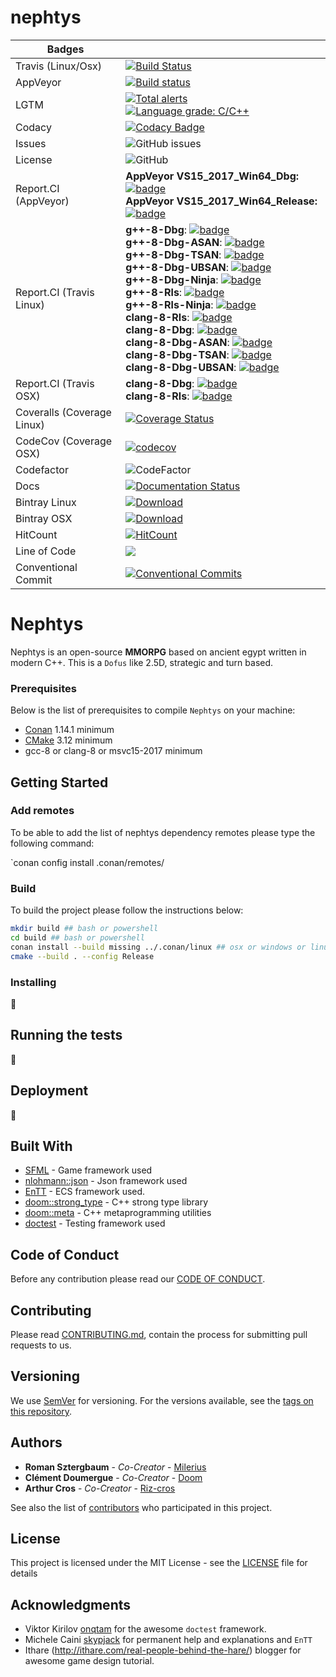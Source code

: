 # nephtys

| Badges                   |                                                                                                                                                                                                                                                                                                                                                                                                                                                                                                                                                                                                                                                                                               |
| ------------------------ | --------------------------------------------------------------------------------------------------------------------------------------------------------------------------------------------------------------------------------------------------------------------------------------------------------------------------------------------------------------------------------------------------------------------------------------------------------------------------------------------------------------------------------------------------------------------------------------------------------------------------------------------------------------------------------------------- |
| Travis (Linux/Osx)       | [![Build Status](https://travis-ci.org/Milerius/nephtys.svg?branch=master)](https://travis-ci.org/Milerius/nephtys)                                                                                                                                                                                                                                                                                                                                                                                                                                                                                                                                                                           |
| AppVeyor                 | [![Build status](https://ci.appveyor.com/api/projects/status/52kj3es99ys9rrkq/branch/master?svg=true)](https://ci.appveyor.com/project/Milerius/nephtys/branch/master)                                                                                                                                                                                                                                                                                                                                                                                                                                                                                                                        |
| LGTM                     | [![Total alerts](https://img.shields.io/lgtm/alerts/g/Milerius/nephtys.svg?logo=lgtm&logoWidth=18)](https://lgtm.com/projects/g/Milerius/nephtys/alerts/)<br>[![Language grade: C/C++](https://img.shields.io/lgtm/grade/cpp/g/Milerius/nephtys.svg?logo=lgtm&logoWidth=18)](https://lgtm.com/projects/g/Milerius/nephtys/context:cpp)                                                                                                                                                                                                                                                                                                                                                        |
| Codacy                   | [![Codacy Badge](https://api.codacy.com/project/badge/Grade/03467b03fbdf4454ba5b6cbac214813f)](https://www.codacy.com/app/Milerius/nephtys?utm_source=github.com&utm_medium=referral&utm_content=Milerius/nephtys&utm_campaign=Badge_Grade)                                                                                                                                                                                                                                                                                                                                                                                                                                                   |
| Issues                   | ![GitHub issues][issues_bdg]                                                                                                                                                                                                                                                                                                                                                                                                                                                                                                                                                                                                                                                                  |
| License                  | ![GitHub][license_bdg]                                                                                                                                                                                                                                                                                                                                                                                                                                                                                                                                                                                                                                                                        |
| Report.CI (AppVeyor)     | **AppVeyor VS15_2017_Win64_Dbg:** [![badge][apvr_dbg_win64_vs15_2017_bdg]][apvr_dbg_win64_vs15_2017_lk]<br>**AppVeyor VS15_2017_Win64_Release:** [![badge][apvr_rls_win64_vs15_2017_bdg]][apvr_rls_win64_vs15_2017_lk]                                                                                                                                                                                                                                                                                                                                                                                                                                                                        |
| Report.CI (Travis Linux) | **g++-8-Dbg**: [![badge][tl_dbg_gcc_8_bdg]][tl_dbg_gcc_8_lk]<br>**g++-8-Dbg-ASAN**: [![badge][tl_dbg_gcc_8_asan_bdg]][tl_dbg_gcc_8_asan_lk]<br>**g++-8-Dbg-TSAN**: [![badge][tl_dbg_gcc_8_tsan_bdg]][tl_dbg_gcc_8_tsan_lk]<br>**g++-8-Dbg-UBSAN**: [![badge][tl_dbg_gcc_8_ubsan_bdg]][tl_dbg_gcc_8_ubsan_lk]<br>**g++-8-Dbg-Ninja**: [![badge][tl_dbg_gcc_8_ninja_bdg]][tl_dbg_gcc_8_ninja_lk]<br>**g++-8-Rls**: [![badge][tl_rls_gcc_8_bdg]][tl_rls_gcc_8_lk]<br>**g++-8-Rls-Ninja**: [![badge][tl_rls_gcc_8_ninja_bdg]][tl_rls_gcc_8_ninja_lk] <br>**clang-8-Rls**: [![badge][tl_rls_clang_8_bdg]][tl_rls_clang_8_lk]<br>**clang-8-Dbg**: [![badge][tl_dbg_clang_8_bdg]][tl_dbg_clang_8_lk]<br>**clang-8-Dbg-ASAN**: [![badge][tl_dbg_clang_8_asan_bdg]][tl_dbg_clang_8_asan_lk]<br>**clang-8-Dbg-TSAN**: [![badge][tl_dbg_clang_8_tsan_bdg]][tl_dbg_clang_8_tsan_lk]<br>**clang-8-Dbg-UBSAN**: [![badge][tl_dbg_clang_8_ubsan_bdg]][tl_dbg_clang_8_ubsan_lk] |
| Report.CI (Travis OSX)   | **clang-8-Dbg**: [![badge][tosx_dbg_clang_8_bdg]][tosx_dbg_clang_8_lk]<br>   **clang-8-Rls**: [![badge][tosx_rls_clang_8_bdg]][tosx_rls_clang_8_lk]                                                                                                                                                                                                                                                                                                                                                                                                                                                                                                                                                                                                                                                  |
| Coveralls (Coverage Linux)               | [![Coverage Status][coverage_bdg]][coverage_lk]                                                                                                                                                                                                                                                                                                                                                                                                                                                                                                                                                                                                                                               |
| CodeCov   (Coverage OSX)               |     [![codecov](https://codecov.io/gh/Milerius/nephtys/branch/master/graph/badge.svg)](https://codecov.io/gh/Milerius/nephtys)                                                                                                                                                                                                                                                                                                                                                                                                                                                                                                                                                                                                                                                            |
| Codefactor               | ![CodeFactor][code_factor_bdg]                                                                                                                                                                                                                                                                                                                                                                                                                                                                                                                                                                                                                                                                |
| Docs                     | [![Documentation Status][docs_bdg]][docs_lk]                                                                                                                                                                                                                                                                                                                                                                                                                                                                                                                                                                                                                                                  |
| Bintray Linux            | [![Download][bt_linux_dl_lk]][bt_linux_dl]                                                                                                                                                                                                                                                                                                                                                                                                                                                                                                                                                                                                                                                    |
| Bintray OSX              | [![Download](https://api.bintray.com/packages/milerius/nephtys-release/nephtys-osx/images/download.svg) ](https://bintray.com/milerius/nephtys-release/nephtys-osx/_latestVersion)                                                                                                                                                                                                                                                                                                                                                                                                                                                                                                                                                                                                                                                    |
| HitCount                 | [![HitCount](http://hits.dwyl.io/milerius/nephtys.svg)](http://hits.dwyl.io/milerius/nephtys)                                                                                                                                                                                                                                                                                                                                                                                                                                                                                                                                                                                                 |
| Line of Code             | [![](https://tokei.rs/b1/github/milerius/nephtys)](https://github.com/milerius/nephtys) |
| Conventional Commit      | [![Conventional Commits](https://img.shields.io/badge/Conventional%20Commits-1.0.0-yellow.svg)](https://conventionalcommits.org) |

# Nephtys

Nephtys is an open-source **MMORPG** based on ancient egypt written in modern C++.
This is a `Dofus` like 2.5D, strategic and turn based.

### Prerequisites

Below is the list of prerequisites to compile `Nephtys` on your machine:

- [Conan](https://conan.io/downloads.html) 1.14.1 minimum
- [CMake](https://cmake.org/download/) 3.12 minimum
- gcc-8 or clang-8 or msvc15-2017 minimum

## Getting Started

### Add remotes

To be able to add the list of nephtys dependency remotes please type the following command:

`conan config install .conan/remotes/

### Build

To build the project please follow the instructions below:

```bash
mkdir build ## bash or powershell
cd build ## bash or powershell
conan install --build missing ../.conan/linux ## osx or windows or linux
cmake --build . --config Release
```

### Installing

:construction:

## Running the tests

:construction:

## Deployment

:construction:

## Built With

* [SFML](https://www.sfml-dev.org/index-fr.php) - Game framework used
* [nlohmann::json](https://github.com/nlohmann/json) - Json framework used
* [EnTT](https://github.com/skypjack/entt) - ECS framework used.
* [doom::strong_type](https://github.com/doom/strong_type) - C++ strong type library
* [doom::meta](https://github.com/doom/meta) - C++ metaprogramming utilities
* [doctest](https://github.com/onqtam/doctest) - Testing framework used

## Code of Conduct

Before any contribution please read our [CODE OF CONDUCT](./CODE-OF-CONDUCT.md).

## Contributing

Please read [CONTRIBUTING.md](./CONTRIBUTING.md), contain the process for submitting pull requests to us.

## Versioning

We use [SemVer](http://semver.org/) for versioning. For the versions available, see the [tags on this repository](https://github.com/milerius/nephtys/tags). 

## Authors

* **Roman Sztergbaum** - *Co-Creator* - [Milerius](https://github.com/Milerius)
* **Clément Doumergue** - *Co-Creator* - [Doom](https://github.com/doom)
* **Arthur Cros** - *Co-Creator* - [Riz-cros](https://github.com/Riz-cros)

See also the list of [contributors](./CONTRIBUTORS.md) who participated in this project.

## License

This project is licensed under the MIT License - see the [LICENSE](./LICENSE) file for details

## Acknowledgments

* Viktor Kirilov [onqtam](https://github.com/onqtam) for the awesome `doctest` framework.
* Michele Caini [skypjack](https://github.com/skypjack) for permanent help and explanations and `EnTT`
* Ithare (http://ithare.com/real-people-behind-the-hare/) blogger for awesome game design tutorial.

[issues_bdg]: https://img.shields.io/github/issues/milerius/nephtys.svg

[license_bdg]: https://img.shields.io/github/license/milerius/nephtys.svg

[apvr_rls_win64_vs15_2017_lk]: https://report.ci/status/Milerius/nephtys?branch=master&build=appveyor%20Visual-Studio-15-2017-Win64-Release

[apvr_rls_win64_vs15_2017_bdg]: https://report.ci/status/Milerius/nephtys/badge.svg?branch=master&build=appveyor%20Visual-Studio-15-2017-Win64-Release

[apvr_dbg_win64_vs15_2017_lk]: https://report.ci/status/Milerius/nephtys?branch=master&build=appveyor%20Visual-Studio-15-2017-Win64-Debug

[apvr_dbg_win64_vs15_2017_bdg]: https://report.ci/status/Milerius/nephtys/badge.svg?branch=master&build=appveyor%20Visual-Studio-15-2017-Win64-Debug

[tl_dbg_clang_8_asan_lk]: https://report.ci/status/Milerius/nephtys?branch=master&build=travis-ci%20linux-clang-8-Debug-ASAN

[tl_dbg_clang_8_asan_bdg]: https://report.ci/status/Milerius/nephtys/badge.svg?branch=master&build=travis-ci%20linux-clang-8-Debug-ASAN

[tl_dbg_clang_8_ubsan_lk]: https://report.ci/status/Milerius/nephtys?branch=master&build=travis-ci%20linux-clang-8-Debug-UBSAN

[tl_dbg_clang_8_ubsan_bdg]: https://report.ci/status/Milerius/nephtys/badge.svg?branch=master&build=travis-ci%20linux-clang-8-Debug-UBSAN

[tl_dbg_clang_8_tsan_lk]: https://report.ci/status/Milerius/nephtys?branch=master&build=travis-ci%20linux-clang-8-Debug-TSAN

[tl_dbg_clang_8_tsan_bdg]: https://report.ci/status/Milerius/nephtys/badge.svg?branch=master&build=travis-ci%20linux-clang-8-Debug-TSAN

[tl_dbg_clang_8_lk]: https://report.ci/status/Milerius/nephtys?branch=master&build=travis-ci%20linux-clang-8-Debug

[tl_dbg_clang_8_bdg]: https://report.ci/status/Milerius/nephtys/badge.svg?branch=master&build=travis-ci%20linux-clang-8-Debug

[tl_rls_clang_8_lk]: https://report.ci/status/Milerius/nephtys?branch=master&build=travis-ci%20linux-clang-8-Release

[tl_rls_clang_8_bdg]: https://report.ci/status/Milerius/nephtys/badge.svg?branch=master&build=travis-ci%20linux-clang-8-Release

[tl_rls_gcc_8_ninja_lk]: https://report.ci/status/Milerius/nephtys?branch=master&build=travis-ci%20linux-gcc-8-Release-Ninja

[tl_rls_gcc_8_ninja_bdg]: https://report.ci/status/Milerius/nephtys/badge.svg?branch=master&build=travis-ci%20linux-gcc-8-Release-Ninja

[tl_rls_gcc_8_lk]: https://report.ci/status/Milerius/nephtys?branch=master&build=travis-ci%20linux-gcc-8-Release

[tl_rls_gcc_8_bdg]: https://report.ci/status/Milerius/nephtys/badge.svg?branch=master&build=travis-ci%20linux-gcc-8-Release

[tl_dbg_gcc_8_ninja_lk]: https://report.ci/status/Milerius/nephtys?branch=master&build=travis-ci%20linux-gcc-8-Debug-Ninja

[tl_dbg_gcc_8_ninja_bdg]: https://report.ci/status/Milerius/nephtys/badge.svg?branch=master&build=travis-ci%20linux-gcc-8-Debug-Ninja

[tl_dbg_gcc_8_ubsan_lk]: https://report.ci/status/Milerius/nephtys?branch=master&build=travis-ci%20linux-gcc-8-Debug-UBSAN

[tl_dbg_gcc_8_ubsan_bdg]: https://report.ci/status/Milerius/nephtys/badge.svg?branch=master&build=travis-ci%20linux-gcc-8-Debug-UBSAN

[tl_dbg_gcc_8_tsan_lk]: https://report.ci/status/Milerius/nephtys?branch=master&build=travis-ci%20linux-gcc-8-Debug-TSAN

[tl_dbg_gcc_8_tsan_bdg]: https://report.ci/status/Milerius/nephtys/badge.svg?branch=master&build=travis-ci%20linux-gcc-8-Debug-TSAN

[tl_dbg_gcc_8_asan_lk]: https://report.ci/status/Milerius/nephtys?branch=master&build=travis-ci%20linux-gcc-8-Debug-ASAN

[tl_dbg_gcc_8_asan_bdg]: https://report.ci/status/Milerius/nephtys/badge.svg?branch=master&build=travis-ci%20linux-gcc-8-Debug-ASAN

[tl_dbg_gcc_8_lk]: https://report.ci/status/Milerius/nephtys?branch=master&build=travis-ci%20linux-gcc-8-Debug

[tl_dbg_gcc_8_bdg]: https://report.ci/status/Milerius/nephtys/badge.svg?branch=master&build=travis-ci%20linux-gcc-8-Debug

[tosx_rls_clang_8_lk]: https://report.ci/status/Milerius/nephtys?branch=master&build=travis-ci%20osx-clang-8-Release

[tosx_rls_clang_8_bdg]: https://report.ci/status/Milerius/nephtys/badge.svg?branch=master&build=travis-ci%20osx-clang-8-Release

[tosx_dbg_clang_8_lk]: https://report.ci/status/Milerius/nephtys?branch=master&build=travis-ci%20osx-clang-8-Debug

[tosx_dbg_clang_8_bdg]: https://report.ci/status/Milerius/nephtys/badge.svg?branch=master&build=travis-ci%20osx-clang-8-Debug

[coverage_lk]: https://coveralls.io/github/Milerius/nephtys?branch=master

[coverage_bdg]: https://coveralls.io/repos/github/Milerius/nephtys/badge.svg?branch=master

[code_factor_bdg]: https://www.codefactor.io/repository/github/milerius/nephtys/badge?style=plastic

[docs_bdg]: https://readthedocs.org/projects/nephtys/badge/?version=latest

[docs_lk]: https://nephtys.readthedocs.io/en/latest/?badge=latest

[bt_linux_dl_lk]: https://api.bintray.com/packages/milerius/nephtys-release/nephtys-linux/images/download.svg

[bt_linux_dl]: https://bintray.com/milerius/nephtys-release/nephtys-linux/_latestVersion
